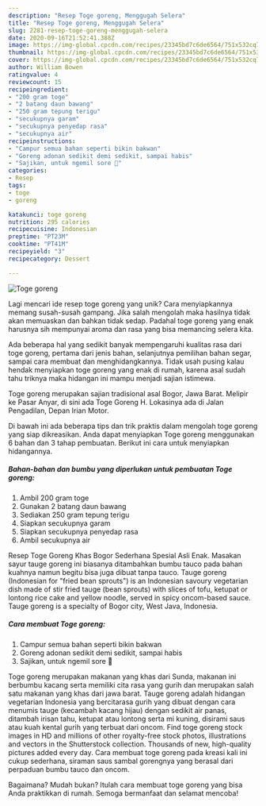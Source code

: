 ```yaml
---
description: "Resep Toge goreng, Menggugah Selera"
title: "Resep Toge goreng, Menggugah Selera"
slug: 2281-resep-toge-goreng-menggugah-selera
date: 2020-09-16T21:52:41.388Z
image: https://img-global.cpcdn.com/recipes/23345bd7c6de6564/751x532cq70/toge-goreng-foto-resep-utama.jpg
thumbnail: https://img-global.cpcdn.com/recipes/23345bd7c6de6564/751x532cq70/toge-goreng-foto-resep-utama.jpg
cover: https://img-global.cpcdn.com/recipes/23345bd7c6de6564/751x532cq70/toge-goreng-foto-resep-utama.jpg
author: William Bowen
ratingvalue: 4
reviewcount: 15
recipeingredient:
- "200 gram toge"
- "2 batang daun bawang"
- "250 gram tepung terigu"
- "secukupnya garam"
- "secukupnya penyedap rasa"
- "secukupnya air"
recipeinstructions:
- "Campur semua bahan seperti bikin bakwan"
- "Goreng adonan sedikit demi sedikit, sampai habis"
- "Sajikan, untuk ngemil sore 🤗"
categories:
- Resep
tags:
- toge
- goreng

katakunci: toge goreng 
nutrition: 295 calories
recipecuisine: Indonesian
preptime: "PT23M"
cooktime: "PT41M"
recipeyield: "3"
recipecategory: Dessert

---
```



![Toge goreng](https://img-global.cpcdn.com/recipes/23345bd7c6de6564/751x532cq70/toge-goreng-foto-resep-utama.jpg)

Lagi mencari ide resep toge goreng yang unik? Cara menyiapkannya memang susah-susah gampang. Jika salah mengolah maka hasilnya tidak akan memuaskan dan bahkan tidak sedap. Padahal toge goreng yang enak harusnya sih mempunyai aroma dan rasa yang bisa memancing selera kita.

Ada beberapa hal yang sedikit banyak mempengaruhi kualitas rasa dari toge goreng, pertama dari jenis bahan, selanjutnya pemilihan bahan segar, sampai cara membuat dan menghidangkannya. Tidak usah pusing kalau hendak menyiapkan toge goreng yang enak di rumah, karena asal sudah tahu triknya maka hidangan ini mampu menjadi sajian istimewa.

Toge goreng merupakan sajian tradisional asal Bogor, Jawa Barat. Melipir ke Pasar Anyar, di sini ada Toge Goreng H. Lokasinya ada di Jalan Pengadilan, Depan Irian Motor.


Di bawah ini ada beberapa tips dan trik praktis dalam mengolah toge goreng yang siap dikreasikan. Anda dapat menyiapkan Toge goreng menggunakan 6 bahan dan 3 tahap pembuatan. Berikut ini cara untuk menyiapkan hidangannya.

<!--inarticleads1-->

##### Bahan-bahan dan bumbu yang diperlukan untuk pembuatan Toge goreng:

1. Ambil 200 gram toge
1. Gunakan 2 batang daun bawang
1. Sediakan 250 gram tepung terigu
1. Siapkan secukupnya garam
1. Siapkan secukupnya penyedap rasa
1. Ambil secukupnya air


Resep Toge Goreng Khas Bogor Sederhana Spesial Asli Enak. Masakan sayur tauge goreng ini biasanya ditambahkan bumbu tauco pada bahan kuahnya namun begitu bisa juga dibuat tanpa tauco. Tauge goreng (Indonesian for &#34;fried bean sprouts&#34;) is an Indonesian savoury vegetarian dish made of stir fried tauge (bean sprouts) with slices of tofu, ketupat or lontong rice cake and yellow noodle, served in spicy oncom-based sauce. Tauge goreng is a specialty of Bogor city, West Java, Indonesia. 

<!--inarticleads2-->

##### Cara membuat Toge goreng:

1. Campur semua bahan seperti bikin bakwan
1. Goreng adonan sedikit demi sedikit, sampai habis
1. Sajikan, untuk ngemil sore 🤗


Toge goreng merupakan makanan yang khas dari Sunda, makanan ini berbumbu kacang serta memiliki cita rasa yang gurih dan merupakan salah satu makanan yang khas dari jawa barat. Tauge goreng adalah hidangan vegetarian Indonesia yang bercitarasa gurih yang dibuat dengan cara menumis tauge (kecambah kacang hijau) dengan sedikit air panas, ditambah irisan tahu, ketupat atau lontong serta mi kuning, disirami saus atau kuah kental gurih yang terbuat dari oncom. Find toge goreng stock images in HD and millions of other royalty-free stock photos, illustrations and vectors in the Shutterstock collection. Thousands of new, high-quality pictures added every day. Cara membuat toge goreng pada kreasi kali ini cukup sederhana, siraman saus sambal gorengnya yang berasal dari perpaduan bumbu tauco dan oncom. 

Bagaimana? Mudah bukan? Itulah cara membuat toge goreng yang bisa Anda praktikkan di rumah. Semoga bermanfaat dan selamat mencoba!
